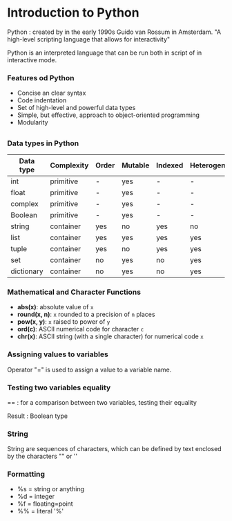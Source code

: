 # Introduction to Python
Python : created by in the early 1990s Guido van Rossum in Amsterdam.
    "A high-level scripting language that allows for interactivity"

Python is an interpreted language that can be run both in script of in interactive mode.

### Features od Python
- Concise an clear syntax
- Code indentation
- Set of high-level and powerful data types
- Simple, but effective, approach to object-oriented programming
- Modularity


##

### Data types in Python
| Data type   | Complexity | Order | Mutable | Indexed | Heterogeneous |
|-------------|------------|-------|---------|---------|---------------|
| int         | primitive  | -     | yes     | -       | -             |
| float       | primitive  | -     | yes     | -       | -             |
| complex     | primitive  | -     | yes     | -       | -             |
| Boolean     | primitive  | -     | yes     | -       | -             |
| string      | container  | yes   | no      | yes     | no            |
| list        | container  | yes   | yes     | yes     | yes           |
| tuple       | container  | yes   | no      | yes     | yes           |
| set         | container  | no    | yes     | no      | yes           |
| dictionary  | container  | no    | yes     | no      | yes           |


### Mathematical and Character Functions

- **abs(x)**: absolute value of `x`
- **round(x, n)**: `x` rounded to a precision of `n` places
- **pow(x, y)**: `x` raised to power of `y`
- **ord(c)**: ASCII numerical code for character `c`
- **chr(x)**: ASCII string (with a single character) for numerical code `x`


### Assigning values to variables
Operator "=" is used to assign a value to a variable name.

### Testing two variables equality
== : for a comparison between two variables, testing their equality

Result : Boolean type

### String
String are sequences of characters, which can be defined by text enclosed by the characters "" or ''


### Formatting
- %s = string or anything
- %d = integer
- %f = floating=point
- %% = literal '%'
